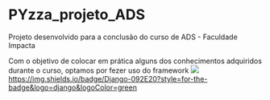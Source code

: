 # PYzza_projeto_ADS
Projeto desenvolvido para a conclusão do curso de ADS - Faculdade Impacta

Com o objetivo de colocar em prática alguns dos conhecimentos adquiridos durante o curso, optamos por fezer uso do framework <img src="{https://img.shields.io/badge/Django-092E20?style=for-the-badge&logo=django&logoColor=green}" />https://img.shields.io/badge/Django-092E20?style=for-the-badge&logo=django&logoColor=green 
